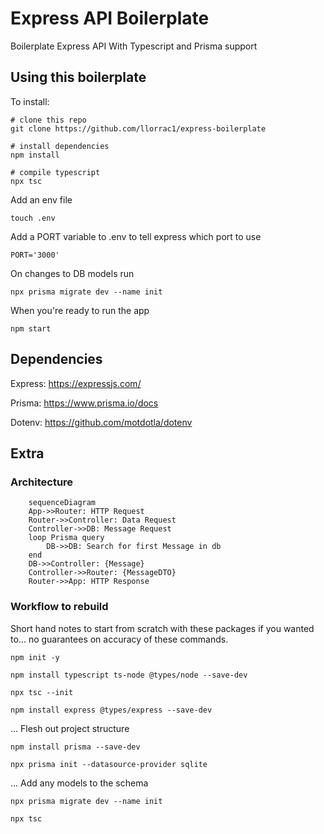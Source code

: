 # Express API Boilerplate
Boilerplate Express API With Typescript and Prisma support 

## Using this boilerplate
To install: 

```
# clone this repo
git clone https://github.com/llorrac1/express-boilerplate

# install dependencies 
npm install

# compile typescript
npx tsc
```

Add an env file 
```
touch .env
```

Add a PORT variable to .env to tell express which port to use
```
PORT='3000'
```

On changes to DB models run 
```
npx prisma migrate dev --name init
```

When you're ready to run the app
```
npm start
```

## Dependencies 
Express: https://expressjs.com/ 

Prisma: https://www.prisma.io/docs 

Dotenv: https://github.com/motdotla/dotenv

## Extra
### Architecture 

```mermaid
    sequenceDiagram
    App->>Router: HTTP Request
    Router->>Controller: Data Request 
    Controller->>DB: Message Request 
    loop Prisma query
        DB->>DB: Search for first Message in db 
    end
    DB->>Controller: {Message}
    Controller->>Router: {MessageDTO}
    Router->>App: HTTP Response
```

### Workflow to rebuild 
Short hand notes to start from scratch with these packages if you wanted to... no guarantees on accuracy of these commands. 

`npm init -y`

`npm install typescript ts-node @types/node --save-dev`

`npx tsc --init`

`npm install express @types/express --save-dev`

... Flesh out project structure 

`npm install prisma --save-dev` 

`npx prisma init --datasource-provider sqlite`

... Add any models to the schema 

`npx prisma migrate dev --name init`

`npx tsc`
